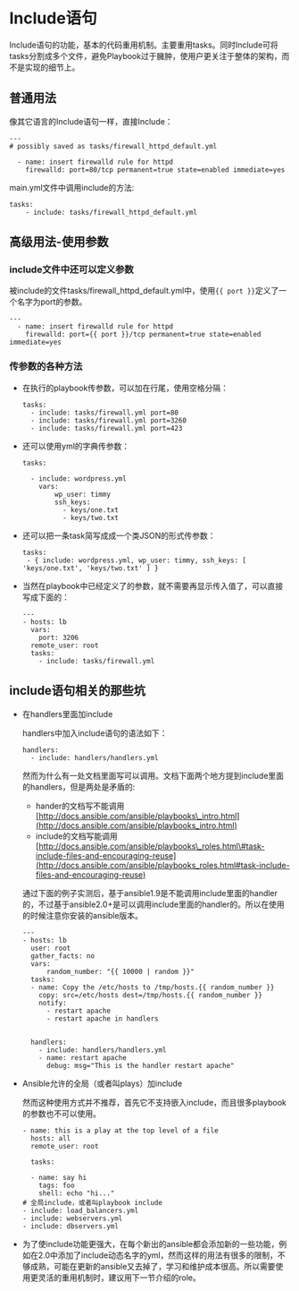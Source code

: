 # Include语句

Include语句的功能，基本的代码重用机制。主要重用tasks。同时Include可将tasks分割成多个文件，避免Playbook过于臃肿，使用户更关注于整体的架构，而不是实现的细节上。

## 普通用法

像其它语言的Include语句一样，直接Include：

```
---
# possibly saved as tasks/firewall_httpd_default.yml

  - name: insert firewalld rule for httpd
    firewalld: port=80/tcp permanent=true state=enabled immediate=yes
```

main.yml文件中调用include的方法:

```
tasks:
    - include: tasks/firewall_httpd_default.yml
```

## 高级用法-使用参数

### include文件中还可以定义参数

被include的文件tasks/firewall_httpd_default.yml中，使用```{{ port }}```定义了一个名字为port的参数。
```
---
  - name: insert firewalld rule for httpd
    firewalld: port={{ port }}/tcp permanent=true state=enabled immediate=yes
```

### 传参数的各种方法

* 在执行的playbook传参数，可以加在行尾，使用空格分隔：

  ```
  tasks:
    - include: tasks/firewall.yml port=80
    - include: tasks/firewall.yml port=3260
    - include: tasks/firewall.yml port=423
  ```

* 还可以使用yml的字典传参数：

  ```
  tasks:

    - include: wordpress.yml
      vars:
          wp_user: timmy
          ssh_keys:
            - keys/one.txt
            - keys/two.txt
  ```

* 还可以把一条task简写成成一个类JSON的形式传参数：

  ```
  tasks:
   - { include: wordpress.yml, wp_user: timmy, ssh_keys: [ 'keys/one.txt', 'keys/two.txt' ] }
  ```

* 当然在playbook中已经定义了的参数，就不需要再显示传入值了，可以直接写成下面的：

  ```
  ---
  - hosts: lb
    vars:
      port: 3206
    remote_user: root
    tasks:
      - include: tasks/firewall.yml
  ```


## include语句相关的那些坑

* 在handlers里面加include

  handlers中加入include语句的语法如下：

  ```
  handlers:
    - include: handlers/handlers.yml
  ```

  然而为什么有一处文档里面写可以调用。文档下面两个地方提到include里面的handlers，但是两处是矛盾的:

  * hander的文档写不能调用
    [http://docs.ansible.com/ansible/playbooks\_intro.html](http://docs.ansible.com/ansible/playbooks_intro.html)
  * include的文档写能调用
    [http://docs.ansible.com/ansible/playbooks\_roles.html\#task-include-files-and-encouraging-reuse](http://docs.ansible.com/ansible/playbooks_roles.html#task-include-files-and-encouraging-reuse)

  通过下面的例子实测后，基于ansible1.9是不能调用include里面的handler的，不过基于ansible2.0+是可以调用include里面的handler的。所以在使用的时候注意你安装的ansible版本。

  ```
  ---
  - hosts: lb
    user: root
    gather_facts: no
    vars:
        random_number: "{{ 10000 | random }}"
    tasks:
    - name: Copy the /etc/hosts to /tmp/hosts.{{ random_number }}
      copy: src=/etc/hosts dest=/tmp/hosts.{{ random_number }}
      notify:
        - restart apache
        - restart apache in handlers


    handlers:
      - include: handlers/handlers.yml
      - name: restart apache
        debug: msg="This is the handler restart apache"
  ```
* Ansible允许的全局（或者叫plays）加include

  然而这种使用方式并不推荐，首先它不支持嵌入include，而且很多playbook的参数也不可以使用。

  ```
  - name: this is a play at the top level of a file
    hosts: all
    remote_user: root

    tasks:

    - name: say hi
      tags: foo
      shell: echo "hi..."
  # 全局include，或者叫playbook include
  - include: load_balancers.yml
  - include: webservers.yml
  - include: dbservers.yml
  ```

* 为了使include功能更强大，在每个新出的ansible都会添加新的一些功能，例如在2.0中添加了include动态名字的yml，然而这样的用法有很多的限制，不够成熟，可能在更新的ansible又去掉了，学习和维护成本很高。所以需要使用更灵活的重用机制时，建议用下一节介绍的role。
